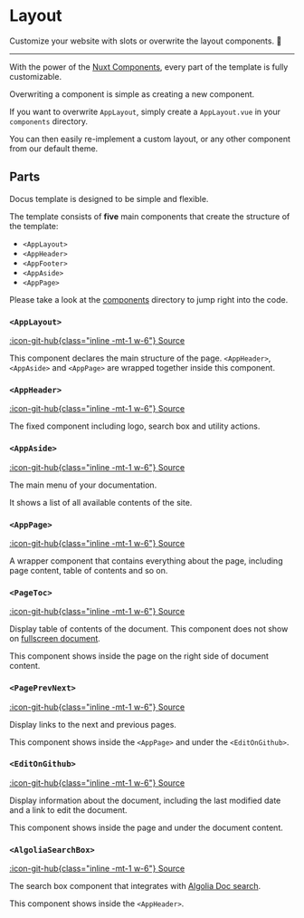 # Layout

Customize your website with slots or overwrite the layout components. 🧩

---

With the power of the [Nuxt Components](https://github.com/nuxt/components#overwriting-components), every part of the template is fully customizable.

Overwriting a component is simple as creating a new component.

If you want to overwrite `AppLayout`, simply create a `AppLayout.vue` in your `components` directory.

You can then easily re-implement a custom layout, or any other component from our default theme.

## Parts

Docus template is designed to be simple and flexible.

The template consists of **five** main components that create the structure of the template:

- `<AppLayout>`
- `<AppHeader>`
- `<AppFooter>`
- `<AppAside>`
- `<AppPage>`

Please take a look at the [components](https://github.com/nuxtlabs/docus/tree/main/src/defaultTheme/components/organisms/app) directory to jump right into the code.

### `<AppLayout>`

[:icon-git-hub{class="inline -mt-1 w-6"} Source](https://github.com/nuxtlabs/docus/tree/main/src/defaultTheme/components/organisms/app/AppLayout.vue)

This component declares the main structure of the page. `<AppHeader>`, `<AppAside>` and `<AppPage>` are wrapped together inside this component.

### `<AppHeader>`

[:icon-git-hub{class="inline -mt-1 w-6"} Source](https://github.com/nuxtlabs/docus/tree/main/src/defaultTheme/components/organisms/app/AppHeader.vue)

The fixed component including logo, search box and utility actions.

### `<AppAside>`

[:icon-git-hub{class="inline -mt-1 w-6"} Source](https://github.com/nuxtlabs/docus/tree/main/src/defaultTheme/components/organisms/app/AppAside.vue)

The main menu of your documentation.

It shows a list of all available contents of the site.

### `<AppPage>`

[:icon-git-hub{class="inline -mt-1 w-6"} Source](https://github.com/nuxtlabs/docus/tree/main/src/defaultTheme/components/organisms/app/AppPage.vue)

A wrapper component that contains everything about the page, including page content, table of contents and so on.

### `<PageToc>`

[:icon-git-hub{class="inline -mt-1 w-6"} Source](https://github.com/nuxtlabs/docus/tree/main/src/defaultTheme/components/organisms/page/PageToc.vue)

Display table of contents of the document. This component does not show on [fullscreen document](/writing/front-matter).

This component shows inside the page on the right side of document content.

### `<PagePrevNext>`

[:icon-git-hub{class="inline -mt-1 w-6"} Source](https://github.com/nuxtlabs/docus/tree/main/src/defaultTheme/components/organisms/page/PagePrevNext.vue)

Display links to the next and previous pages.

This component shows inside the `<AppPage>` and under the `<EditOnGithub>`.

### `<EditOnGithub>`

[:icon-git-hub{class="inline -mt-1 w-6"} Source](https://github.com/nuxtlabs/docus/tree/main/src/defaultTheme/components/organisms/page/EditOnGithub.vue)

Display information about the document, including the last modified date and a link to edit the document.

This component shows inside the page and under the document content.

### `<AlgoliaSearchBox>`

[:icon-git-hub{class="inline -mt-1 w-6"} Source](https://github.com/nuxtlabs/docus/tree/main/src/defaultTheme/components/organisms/page/AlgoliaSearchBox.vue)

The search box component that integrates with [Algolia Doc search](https://docsearch.algolia.com/).

This component shows inside the `<AppHeader>`.

